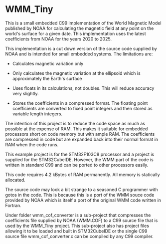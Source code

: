 # WMM_Tiny

This is a small embedded C99 implementation of the World Magnetic Model published by NOAA for calculating the magnetic field at any point on the world's surface for a given date. This implementation uses the latest coefficients from NOAA for the years 2020 to 2025.

This implementation is a cut down version of the source code supplied by NOAA and is intended for small embedded systems. The limitations are:

- Calculates magnetic variation only

- Only calculates the magnetic variation at the ellipsoid which is approximately the Earth's surface

- Uses floats in its calculations, not doubles. This will reduce accuracy very slightly.

- Stores the coefficients in a compressed format. The floating point coefficients are converted to fixed point integers and then stored as variable length integers.

The intention of this project is to reduce the code space as much as possible at the expense of RAM. This makes it suitable for embedded processors short on code memory but with ample RAM. The coefficients are compressed in code but are expanded back into their normal format in RAM when the code runs.

This example project is for the STM32F103C8 processor and a project is supplied for the STM32CubeIDE. However, the WMM part of the code is written in standard C99 and can be ported to other processors easily.

This code requires 4.2 kBytes of RAM permanently. All memory is statically allocated.

The source code may look a bit strange to a seasoned C programmer with gotos in the code. This is because this is a port of the WMM souce code provided by NOAA which is itself a port of the original WMM code written in Fortran.

Under folder wmm_cof_converter is a sub-project that compresses the coefficients file supplied by NOAA (WMM.COF) to a C99 source file that is used by the WMM_Tiny project. This sub-project also has project files allowing it to be loaded and built in STM32CubeIDE or the single C99 source file wmm_cof_converter.c can be compiled by any C99 compiler.





